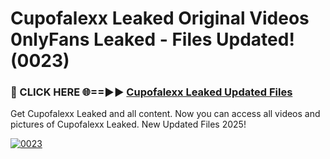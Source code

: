 # Cupofalexx Leaked Original Videos 0nlyFans Leaked - Files Updated! (0023)

<h3>🔴 CLICK HERE 🌐==►► <a href="https://tinyurl.com/2wckxsce" rel="nofollow">Cupofalexx Leaked Updated Files</a></h3>

Get Cupofalexx Leaked and all content. Now you can access all videos and pictures of Cupofalexx Leaked. New Updated Files 2025!

[![0023](https://i.imgur.com/AFduVYN.gif)](https://tinyurl.com/2wckxsce)
